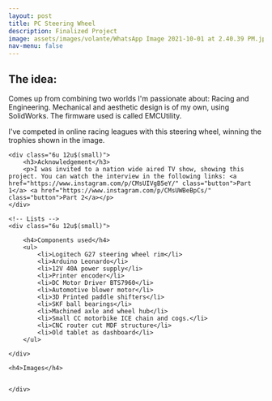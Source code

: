 ```yaml
---
layout: post
title: PC Steering Wheel
description: Finalized Project
image: assets/images/volante/WhatsApp Image 2021-10-01 at 2.40.39 PM.jpeg
nav-menu: false
---
```


<!-- Main -->
<div id="main" class="alt">

<!-- One -->
<section id="one">
	<div class="inner">

<!-- Content -->
<h2 id="content">The idea:</h2>
<p>Comes up from combining two worlds I'm passionate about: Racing and Engineering. Mechanical and aesthetic design is of my own, using SolidWorks. The firmware used is called EMCUtility.</p>
<p>I've competed in online racing leagues with this steering wheel, winning the trophies shown in the image.</p>
<div class="row">
	
	<div class="6u 12u$(small)">
		<h3>Acknowledgement</h3>
		<p>I was invited to a nation wide aired TV show, showing this project. You can watch the interview in the following links: <a href="https://www.instagram.com/p/CMsUIVgB5eY/" class="button">Part 1</a> <a href="https://www.instagram.com/p/CMsUWBeBpCs/" class="button">Part 2</a></p>
	</div>
	
	<!-- Lists -->
	<div class="6u 12u$(small)">

		<h4>Components used</h4>
		<ul>
			<li>Logitech G27 steering wheel rim</li>
			<li>Arduino Leonardo</li>
			<li>12V 40A power supply</li>
			<li>Printer encoder</li>
			<li>DC Motor Driver BTS7960</li>
			<li>Automotive blower motor</li>
			<li>3D Printed paddle shifters</li>
			<li>SKF ball bearings</li>
			<li>Machined axle and wheel hub</li>
			<li>Small CC motorbike ICE chain and cogs.</li>
			<li>CNC router cut MDF structure</li>
			<li>Old tablet as dashboard</li>
		</ul>

	</div>
	
	<h4>Images</h4>
<div class="box alt">
	<div class="row 50% uniform">
		<div class="4u"><span class="image fit"><img src="https://cristianbassan.github.io/portfolio/assets/images/volante/ezgif-2-ab5c98c5177f.gif" alt="" /></span></div>
		<div class="4u"><span class="image fit"><img src="https://cristianbassan.github.io/portfolio/assets/images/volante/WhatsApp Image 2021-10-01 at 1.53.07 PM (3).jpeg" alt="" /></span></div>
		<div class="4u$"><span class="image fit"><img src="https://cristianbassan.github.io/portfolio/assets/images/volante/ezgif-2-ba7f1bfeefd0.gif" alt="" /></span></div>
		<div class="4u"><span class="image fit"><img src="https://cristianbassan.github.io/portfolio/assets/images/volante/WhatsApp Image 2021-10-01 at 1.59.11 PM.jpeg" alt="" /></span></div>
		<div class="4u"><span class="image fit"><img src="https://cristianbassan.github.io/portfolio/assets/images/volante/WhatsApp Image 2021-10-01 at 1.53.07 PM (1).jpeg" alt="" /></span></div>
		<div class="4u$"><span class="image fit"><img src="https://cristianbassan.github.io/portfolio/assets/images/volante/WhatsApp Image 2021-10-01 at 1.53.07 PM.jpeg" alt="" /></span></div>
		
		
	</div>
</div>
<!-- 	AAAAAAAAAAAAAAAAAAAAAAAAAAAAAAAAAAAAAAAAAAAAAAAAAAAAAAAAAAAA -->
	
</div>


</div> 
